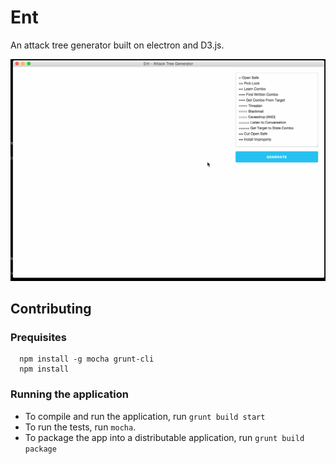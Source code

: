 # Ent
An attack tree generator built on electron and D3.js.

![Ent in action](https://github.com/JimmyThompson/ent/blob/master/doc/ent.gif)

## Contributing

### Prequisites

``` shell
  npm install -g mocha grunt-cli
  npm install
```

### Running the application

* To compile and run the application, run `grunt build start`
* To run the tests, run `mocha`.
* To package the app into a distributable application, run `grunt build package`
